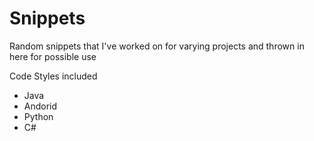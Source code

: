 Snippets
========

Random snippets that I've worked on for varying projects and thrown in here for possible use

Code Styles included
- Java
- Andorid
- Python
- C#
